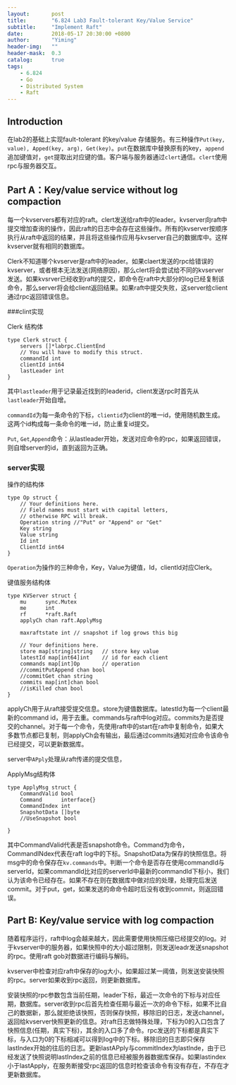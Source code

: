 ```yaml
---
layout:       post
title:        "6.824 Lab3 Fault-tolerant Key/Value Service"
subtitle:     "Implement Raft"
date:         2018-05-17 20:30:00 +0800
author:       "Yiming"
header-img:   ""
header-mask:  0.3
catalog:      true
tags:
    - 6.824
    - Go
    - Distributed System
    - Raft
---
```



## Introduction

在lab2的基础上实现fault-tolerant 的key/value 存储服务。有三种操作`Put(key, value), Apped(key, arg), Get(key)`。`put`在数据库中替换原有的key，`append`追加键值对，`get`提取出对应键的值。客户端与服务器通过`clert`通信。`clert`使用rpc与服务器交互。

## Part A：Key/value service without log compaction

每一个kvservers都有对应的raft。clert发送给raft中的leader。kvserver向raft中提交增加查询的操作，因此raft的日志中会存在这些操作。所有的kvserver按顺序执行从raft中返回的结果，并且将这些操作应用与kvserver自己的数据库中。这样kvserver就有相同的数据库。

Clerk不知道哪个kvserver是raft中的leader。如果claert发送的rpc给错误的kvserver，或者根本无法发送(网络原因)，那么clert将会尝试给不同的kvserver发送。如果kvsrver已经收到raft的提交，即命令在raft中大部分的log已经复制该命令，那么server将会给client返回结果。如果raft中提交失败，这server给client通过rpc返回错误信息。

###clint实现

Clerk 结构体

```
type Clerk struct {
	servers []*labrpc.ClientEnd
	// You will have to modify this struct.
	commandId int
	clientId int64
	lastLeader int
}
```

其中`lastleader`用于记录最近找到的leaderid，client发送rpc时首先从`lastleader`开始自增。

`commandId`为每一条命令的下标，`clientid`为client的唯一id，使用随机数生成。这两个id构成每一条命令的唯一id，防止重复id提交。

`Put`, `Get`,`Append`命令：从lastleader开始，发送对应命令的rpc，如果返回错误，则自增server的id，直到返回为正确。

### server实现

操作的结构体

```
type Op struct {
	// Your definitions here.
	// Field names must start with capital letters,
	// otherwise RPC will break.
	Operation string //"Put" or "Append" or "Get"
	Key string
	Value string
	Id int
	ClientId int64
}
```

`Operation`为操作的三种命令，Key，Value为键值，Id，clientId对应Clerk。

键值服务结构体

```
type KVServer struct {
	mu      sync.Mutex
	me      int
	rf      *raft.Raft
	applyCh chan raft.ApplyMsg

	maxraftstate int // snapshot if log grows this big

	// Your definitions here.
	store map[string]string   // store key value
	latestId map[int64]int    // id for each client
	commands map[int]Op       // operation
	//commitPutAppend chan bool
	//commitGet chan string
	commits map[int]chan bool
	//isKilled chan bool
}
```

applyCh用于从raft接受提交信息。store为键值数据库。latestId为每一个client最新的command id，用于去重。commands与raft中log对应。commits为是否提交的channel。对于每一个命令，先使用raft中的start在raft中复制命令，如果大多数节点都已复制，则applyCh会有输出，最后通过commits通知对应命令该命令已经提交，可以更新数据库。

server中`APply`处理从raft传递的提交信息，

ApplyMsg结构体

```
type ApplyMsg struct {
	CommandValid bool
	Command      interface{}
	CommandIndex int
	SnapshotData []byte
	//UseSnapshot bool

}
```

其中CommandValid代表是否snapshot命令。Command为命令，CommandINdex代表在raft log中的下标。SnapshotData为保存的快照信息。将msg中的命令保存在`kv.commands`中。判断一个命令是否存在使用commandId与serverId，如果commandId比对应的serverId中最新的commandId下标小，我们认为该命令已经存在。如果不存在则在数据库中做对应的处理，处理完后发送commit。对于put，get，如果发送的命命令超时后没有收到commit，则返回错误。

## Part B: Key/value service with log compaction

随着程序运行，raft中log会越来越大，因此需要使用快照压缩已经提交的log。对于kvserver中的服务器，如果快照中的大小超过限制，则发送leadr发送snapshot的rpc。使用raft gob对数据进行编码与解码。

kvserver中检查对应raft中保存的log大小，如果超过某一阈值，则发送安装快照的rpc。server如果收到rpc返回，则更新数据库。

安装快照的rpc参数包含当前任期，leader下标，最近一次命令的下标与对应任期，数据库。server收到rpc后首先检查任期与最近一次的命令下标，如果不比自己的数据新，那么就拒绝该快照，否则保存快照，移除旧的日志，发送channel，返回给kvserver快照更新的信息。对raft日志做特殊处理，下标为0的入口包含了快照信息(任期，真实下标)，其余的入口多了命令。rpc发送的下标都是真实下标，与入口为0的下标相减可以得到log中的下标。移除旧的日志即只保存lastIndex开始的往后的日志。更新lastAPply与commitIndex为lastInde，由于已经发送了快照说明lastIndex之前的信息已经被服务器数据库保存。如果lastindex小于lastApply，在服务断接受rpc返回的信息时检查该命令有没有存在，不存在才更新数据库。